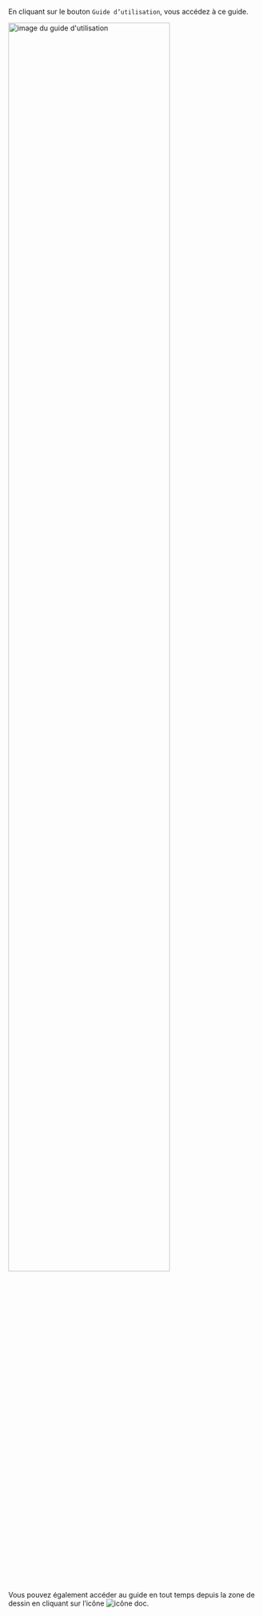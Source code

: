 En cliquant sur le bouton `Guide d’utilisation`, vous accédez à ce guide. 

<img class="doc-fig" alt="image du guide d'utilisation" title="Le guide d'utilisation de DrawIt" src="/assets/doc/imgs/documentation.png" width="80%">

 Vous pouvez également accéder au guide en tout temps depuis la zone de dessin en cliquant sur l’icône ![icône doc](/assets/sidebar-icons/gimp-prefs-help-system.svg). 
